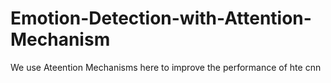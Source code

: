 # Emotion-Detection-with-Attention-Mechanism
We use Ateention Mechanisms here to improve the performance of hte cnn
